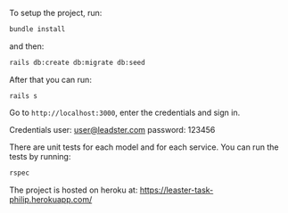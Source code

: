 To setup the project, run:
```bash
bundle install
```

and then:
```bash
rails db:create db:migrate db:seed
```

After that you can run:
```
rails s
```

Go to `http://localhost:3000`, enter the credentials and sign in.

Credentials
user: user@leadster.com
password: 123456

There are unit tests for each model and for each service. You can run the tests by running:
```bash
rspec
```
The project is hosted on heroku at: https://leaster-task-philip.herokuapp.com/
